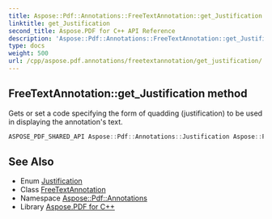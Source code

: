 ```yaml
---
title: Aspose::Pdf::Annotations::FreeTextAnnotation::get_Justification method
linktitle: get_Justification
second_title: Aspose.PDF for C++ API Reference
description: 'Aspose::Pdf::Annotations::FreeTextAnnotation::get_Justification method. Gets or set a code specifying the form of quadding (justification) to be used in displaying the annotation''s text in C++.'
type: docs
weight: 500
url: /cpp/aspose.pdf.annotations/freetextannotation/get_justification/
---
```

## FreeTextAnnotation::get_Justification method


Gets or set a code specifying the form of quadding (justification) to be used in displaying the annotation's text.

```cpp
ASPOSE_PDF_SHARED_API Aspose::Pdf::Annotations::Justification Aspose::Pdf::Annotations::FreeTextAnnotation::get_Justification()
```

## See Also

* Enum [Justification](../../justification/)
* Class [FreeTextAnnotation](../)
* Namespace [Aspose::Pdf::Annotations](../../)
* Library [Aspose.PDF for C++](../../../)
